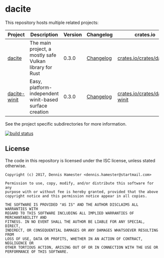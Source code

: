 # dacite

This repository hosts multiple related projects:

| Project | Description | Version | Changelog | crates.io | Documentation |
| --- | --- | --- | --- | --- | --- |
| [dacite] | The main project, a mostly safe Vulkan library for Rust | 0.3.0 | [Changelog][dacite-changelog] | [crates.io/crates/dacite] | [docs.rs/dacite] |
| [dacite-winit] | Easy, platform-independent winit-based surface creation | 0.3.0 | [Changelog][dacite-winit-changelog] | [crates.io/crates/dacite-winit] | [docs.rs/dacite-winit] |

See the project specific subdirectories for more information.

[![build status](https://gitlab.com/dennis-hamester/dacite/badges/master/build.svg)](https://gitlab.com/dennis-hamester/dacite)

[dacite]: dacite
[dacite-changelog]: dacite/CHANGELOG.md
[crates.io/crates/dacite]: https://crates.io/crates/dacite
[docs.rs/dacite]: https://docs.rs/dacite

[dacite-winit]: dacite-winit
[dacite-winit-changelog]: dacite-winit/CHANGELOG.md
[crates.io/crates/dacite-winit]: https://crates.io/crates/dacite-winit
[docs.rs/dacite-winit]: https://docs.rs/dacite-winit

## License

The code in this repository is licensed under the ISC license, unless stated
otherwise.

```
Copyright (c) 2017, Dennis Hamester <dennis.hamester@startmail.com>

Permission to use, copy, modify, and/or distribute this software for any
purpose with or without fee is hereby granted, provided that the above
copyright notice and this permission notice appear in all copies.

THE SOFTWARE IS PROVIDED "AS IS" AND THE AUTHOR DISCLAIMS ALL WARRANTIES WITH
REGARD TO THIS SOFTWARE INCLUDING ALL IMPLIED WARRANTIES OF MERCHANTABILITY AND
FITNESS. IN NO EVENT SHALL THE AUTHOR BE LIABLE FOR ANY SPECIAL, DIRECT,
INDIRECT, OR CONSEQUENTIAL DAMAGES OR ANY DAMAGES WHATSOEVER RESULTING FROM
LOSS OF USE, DATA OR PROFITS, WHETHER IN AN ACTION OF CONTRACT, NEGLIGENCE OR
OTHER TORTIOUS ACTION, ARISING OUT OF OR IN CONNECTION WITH THE USE OR
PERFORMANCE OF THIS SOFTWARE.
```
